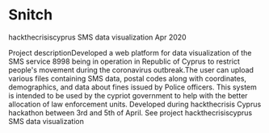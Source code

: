 # Snitch
hackthecrisiscyprus SMS data visualization Apr 2020  

Project descriptionDeveloped a web platform for data visualization of the SMS service 8998 being in operation in Republic of Cyprus to restrict people's movement during the coronavirus outbreak.The user can upload various files containing SMS data, postal codes along with coordinates, demographics, and data about fines issued by Police officers. This system is intended to be used by the cypriot government to help with the better allocation of law enforcement units. Developed during hackthecrisis Cyprus hackathon between 3rd and 5th of April.  See project hackthecrisiscyprus SMS data visualization
